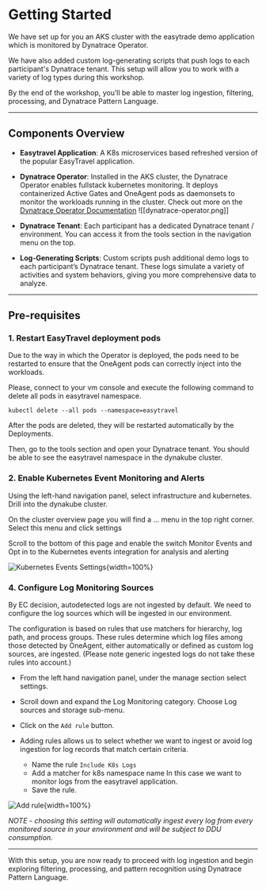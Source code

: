 # Getting Started

We have set up for you an AKS cluster with the easytrade demo application which is monitored by Dynatrace Operator.

We have also added custom log-generating scripts that push logs to each participant's Dynatrace tenant. This setup will allow you to work with a variety of log types during this workshop.

By the end of the workshop, you’ll be able to master log ingestion, filtering, processing, and Dynatrace Pattern Language.

___
## Components Overview

- **Easytravel Application**: A K8s microservices based refreshed version of the popular EasyTravel application.

- **Dynatrace Operator**: Installed in the AKS cluster, the Dynatrace Operator enables fullstack kubernetes monitoring. It deploys containerized Active Gates and OneAgent pods as daemonsets to monitor the workloads running in the cluster. 
  Check out more on the [Dynatrace Operator Documentation](https://docs.dynatrace.com/docs/setup-and-configuration/setup-on-k8s/installation) ![[dynatrace-operator.png]]

- **Dynatrace Tenant**: Each participant has a dedicated Dynatrace tenant / environment. 
  You can access it from the tools section in the navigation menu on the top.

- **Log-Generating Scripts**: Custom scripts push additional demo logs to each participant’s Dynatrace tenant. These logs simulate a variety of activities and system behaviors, giving you more comprehensive data to analyze.

___
## Pre-requisites
### 1. Restart EasyTravel deployment pods
Due to the way in which the Operator is deployed, the pods need to be restarted to ensure that the OneAgent pods can correctly inject into the workloads.

Please, connect to your vm console and execute the following command to delete all pods in easytravel namespace.
```
kubectl delete --all pods --namespace=easytravel 
```
After the pods are deleted, they will be restarted automatically by the Deployments.

Then, go to the tools section and open your Dynatrace tenant. You should be able to see the easytravel namespace in the dynakube cluster.

### 2. Enable Kubernetes Event Monitoring and Alerts

Using the left-hand navigation panel, select infrastructure and kubernetes. Drill into the dynakube cluster.

On the cluster overview page you will find a ... menu in the top right corner. Select this menu and click settings

Scroll to the bottom of this page and enable the switch Monitor Events and Opt in to the Kubernetes events integration for analysis and alerting

![Kubernetes Events Settings](images/monitor-k8s-events.png){width=100%}

### 4. Configure Log Monitoring Sources

By EC decision, autodetected logs are not ingested by default. We need to configure the log sources which will be ingested in our environment.

The configuration is based on rules that use matchers for hierarchy, log path, and process groups. These rules determine which log files among those detected by OneAgent, either automatically or defined as custom log sources, are ingested. (Please note generic ingested logs do not take these rules into account.)

- From the left hand navigation panel, under the manage section select settings.

- Scroll down and expand the Log Monitoring category. Choose Log sources and storage sub-menu.

- Click on the `Add rule` button.

- Adding rules allows us to select whether we want to ingest or avoid log ingestion for log records that match certain criteria. 
    - Name the rule `Include K8s Logs`
    - Add a matcher for k8s namespace name In this case we want to monitor logs from the easytravel application.
    - Save the rule.

![Add rule](images/add-rule.png){width=100%}

*NOTE - choosing this setting will automatically ingest every log from every monitored source in your environment and will be subject to DDU consumption.*


___


With this setup, you are now ready to proceed with log ingestion and begin exploring filtering, processing, and pattern recognition using Dynatrace Pattern Language.